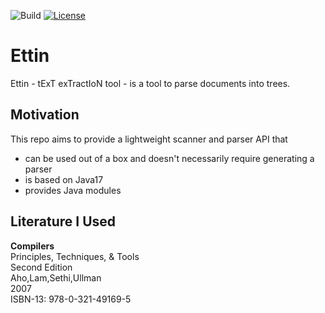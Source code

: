 ![Build](https://github.com/ingomohr/ettin/actions/workflows/mvn-build-main.yml/badge.svg?branch=master)
[![License](https://img.shields.io/badge/License-EPL_2.0-red.svg)](https://opensource.org/licenses/EPL-2.0)
# Ettin

Ettin - tExT exTractIoN tool - is a tool to parse documents into trees.

## Motivation
This repo aims to provide a lightweight scanner and parser API that

- can be used out of a box and doesn't necessarily require generating a parser
- is based on Java17
- provides Java modules


## Literature I Used

**Compilers**<br/>
Principles, Techniques, & Tools<br/>
Second Edition<br/>
Aho,Lam,Sethi,Ullman<br/>
2007<br/>
ISBN-13: 978-0-321-49169-5<br/>

